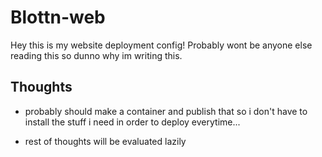 # Blottn-web

Hey this is my website deployment config!
Probably wont be anyone else reading this so dunno why im writing this.

## Thoughts

- probably should make a container and publish that so i don't have to install the stuff i need in order to deploy everytime...

- rest of thoughts will be evaluated lazily
